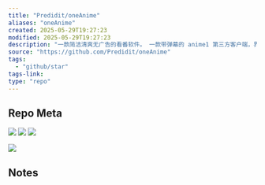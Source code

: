```yaml
---
title: "Predidit/oneAnime"
aliases: "oneAnime"
created: 2025-05-29T19:27:23
modified: 2025-05-29T19:27:23
description: "一款简洁清爽无广告的看番软件。 一款带弹幕的 anime1 第三方客户端，界面符合 Material You 规范。"
source: "https://github.com/Predidit/oneAnime"
tags:
  - "github/star"
tags-link:
type: "repo"
---
```

## Repo Meta

![](https://img.shields.io/github/stars/Predidit/oneAnime?style=for-the-badge&label=stars) ![](https://img.shields.io/github/repo-size/Predidit/oneAnime?style=for-the-badge&label=size) ![](https://img.shields.io/github/created-at/Predidit/oneAnime?style=for-the-badge&label=since)

[![](https://github-readme-stats.vercel.app/api/pin/?username=Predidit&repo=oneAnime&bg_color=00000000)](https://github.com/Predidit/oneAnime)

## Notes

